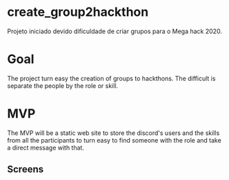 # create_group2hackthon
Projeto iniciado devido dificuldade de criar grupos para o Mega hack 2020.

# Goal
The project turn easy the creation of groups to hackthons. The difficult is separate the people by the role or skill. 

# MVP
The MVP will be a static web site to store the discord's users and the skills from all the participants to turn easy to find someone with the role and take a direct message with that.

## Screens
